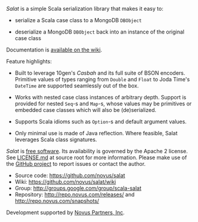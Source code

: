 *Salat* is a simple Scala serialization library that makes it easy to:

* serialize a Scala case class to a MongoDB `DBObject`

* deserialize a MongoDB `DBObject` back into an instance of the original case class

Documentation is [available on the wiki][wiki].

Feature highlights:

* Built to leverage 10gen's *Casbah* and its full suite of BSON
  encoders. Primitive values of types ranging from `Double` and
  `Float` to Joda Time's `DateTime` are supported seamlessly out of
  the box.

* Works with nested case class instances of arbitrary depth. Support
  is provided for nested `Seq`-s and `Map`-s, whose values may be
  primitives or embedded case classes which will also be
  (de)serialized.

* Supports Scala idioms such as `Option`-s and default argument values.

* Only minimal use is made of Java reflection. Where feasible, Salat leverages Scala class signatures.

*Salat* is [free software][github-link]. Its availability is governed
by the Apache 2 license. See [LICENSE.md][license] at source root for
more information. Please make use of the [GitHub project][github-link]
to report issues or contact the author.

- Source code: <https://github.com/novus/salat>
- Wiki: <https://github.com/novus/salat/wiki>
- Group: <http://groups.google.com/group/scala-salat>
- Repository: <http://repo.novus.com/releases/> and <http://repo.novus.com/snapshots/>

Development supported by [Novus Partners, Inc][novus].

[novus]: https://www.novus.com/
[github-link]: https://github.com/novus/salat
[license]: https://github.com/novus/salat/blob/master/README.md
[wiki]: https://github.com/novus/salat/wiki
